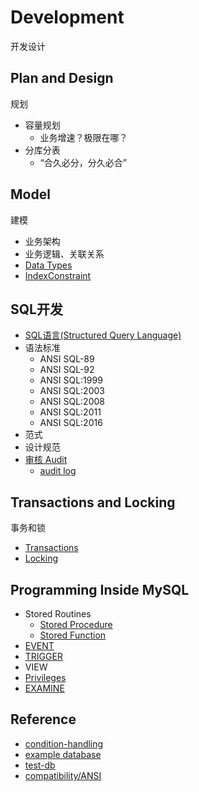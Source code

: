 # Development
开发设计


## Plan and Design
规划

- 容量规划
  - 业务增速？极限在哪？
- 分库分表
  - “合久必分，分久必合”

## Model
建模

- 业务架构
- 业务逻辑、关联关系
- [Data Types](model/DataTypes.md)
- [IndexConstraint](model/IndexConstraint.md)

## SQL开发

- [SQL语言(Structured Query Language)](../scripts/sql_dev/sql_demo.sql)
- 语法标准
  - ANSI SQL-89
  - ANSI SQL-92
  - ANSI SQL:1999
  - ANSI SQL:2003
  - ANSI SQL:2008
  - ANSI SQL:2011
  - ANSI SQL:2016
- 范式
- 设计规范
- [审核 Audit](audit/Audit.md)
  - [audit log](../mgmt/maintenance/Log/audit_log.md)

## Transactions and Locking
事务和锁

- [Transactions](transactions/Transaction.md)
- [Locking](locking/Locking.md)

## Programming Inside MySQL

- Stored Routines
  - [Stored Procedure](../scripts/sql_program/ex_procedure.sql)
  - [Stored Function](../scripts/sql_program/ex_function.sql)
- [EVENT](../scripts/sql_program/ex_event.sql)
- [TRIGGER](../scripts/sql_program/ex_trigger.sql)
- VIEW
- [Privileges](../scripts/sql_program/ex_privilege.sql)
- [EXAMINE](../scripts/sql_program/examine.sql)

## Reference

- [condition-handling](https://dev.mysql.com/doc/refman/5.6/en/condition-handling.html)
- [example database](https://dev.mysql.com/doc/index-other.html)
- [test-db](https://launchpad.net/test-db/)
- [compatibility/ANSI](https://dev.mysql.com/doc/refman/5.7/en/compatibility.html)